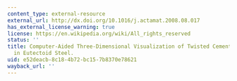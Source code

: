 ```yaml
---
content_type: external-resource
external_url: http://dx.doi.org/10.1016/j.actamat.2008.08.017
has_external_license_warning: true
license: https://en.wikipedia.org/wiki/All_rights_reserved
status: ''
title: Computer-Aided Three-Dimensional Visualization of Twisted Cementite Lamellae
  in Eutectoid Steel.
uid: e52deacb-8c18-4b72-bc15-7b8370e78621
wayback_url: ''
---
```

